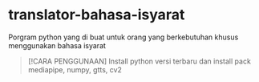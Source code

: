 # translator-bahasa-isyarat
Porgram python yang di buat untuk orang yang berkebutuhan khusus menggunakan bahasa isyarat
> [!CARA PENGGUNAAN]
> Install python versi terbaru dan install pack mediapipe, numpy, gtts, cv2
>
